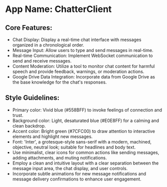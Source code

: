 # **App Name**: ChatterClient

## Core Features:

- Chat Display: Display a real-time chat interface with messages organized in a chronological order.
- Message Input: Allow users to type and send messages in real-time.
- Real-time Communication: Implement WebSocket communication to send and receive messages.
- Content Moderation: Utilize a tool to monitor chat content for harmful speech and provide feedback, warnings, or moderation actions.
- Google Drive Data Integration: Incorporate data from Google Drive as the base knowledge for the chat's responses.

## Style Guidelines:

- Primary color: Vivid blue (#558BFF) to invoke feelings of connection and trust.
- Background color: Light, desaturated blue (#E0E8FF) for a calming and clean backdrop.
- Accent color: Bright green (#7CFC00) to draw attention to interactive elements and highlight new messages.
- Font: 'Inter', a grotesque-style sans-serif with a modern, machined, objective, neutral look; suitable for headlines and body text.
- Use minimalist, clear icons for common actions like sending messages, adding attachments, and muting notifications.
- Employ a clean and intuitive layout with a clear separation between the message input area, the chat display, and user controls.
- Incorporate subtle animations for new message notifications and message delivery confirmations to enhance user engagement.